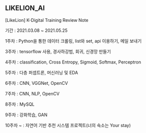 ## LIKELION_AI

[LikeLion] K-Digital Training Review Note

기간 : 2021.03.08 ~ 2021.05.25




1주차 : Python을 통한 데이터 크롤링, list와 set, api 이용하기, 메일 보내기

3주차 : tensorflow 사용, 경사하강법, 회귀, 신경망 만들기

4주차 : classification, Cross Entropy, Sigmoid, Softmax, Perceptron

5주차 : 다층 퍼셉트론, 머신러닝 및 EDA

6주차 : CNN, VGGNet, OpenCV

7주차 : CNN, NLP, OpenCV

8주차 : MySQL

9주차 : 강화학습, GAN

10주차 ~ : 자연어 기반 추천 시스템 프로젝트(너의 숙소는 Your stay)
